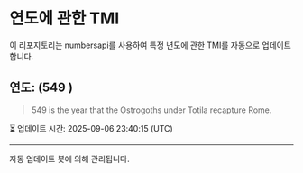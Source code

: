 
# 연도에 관한 TMI

이 리포지토리는 numbersapi를 사용하여 특정 년도에 관한 TMI를 자동으로 업데이트합니다.

## 연도: (549 )
> 549 is the year that the Ostrogoths under Totila recapture Rome.

⏳ 업데이트 시간: 2025-09-06 23:40:15 (UTC)

---
자동 업데이트 봇에 의해 관리됩니다.
